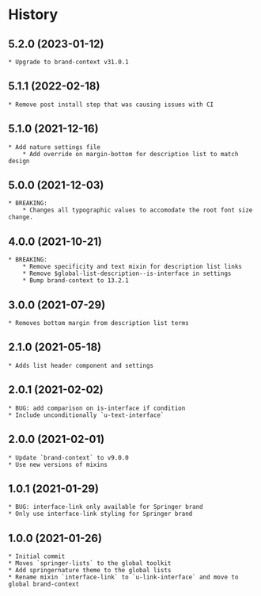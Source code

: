 # History

## 5.2.0 (2023-01-12)
    * Upgrade to brand-context v31.0.1

## 5.1.1 (2022-02-18)
    * Remove post install step that was causing issues with CI

## 5.1.0 (2021-12-16)
    * Add nature settings file
        * Add override on margin-bottom for description list to match design

## 5.0.0 (2021-12-03)
    * BREAKING:
        * Changes all typographic values to accomodate the root font size change.

## 4.0.0 (2021-10-21)
    * BREAKING:
        * Remove specificity and text mixin for description list links
        * Remove $global-list-description--is-interface in settings
        * Bump brand-context to 13.2.1

## 3.0.0 (2021-07-29)
    * Removes bottom margin from description list terms

## 2.1.0 (2021-05-18)
    * Adds list header component and settings

## 2.0.1 (2021-02-02)
    * BUG: add comparison on is-interface if condition
    * Include unconditionally `u-text-interface`

## 2.0.0 (2021-02-01)
    * Update `brand-context` to v9.0.0
    * Use new versions of mixins

## 1.0.1 (2021-01-29)
    * BUG: interface-link only available for Springer brand
	* Only use interface-link styling for Springer brand

## 1.0.0 (2021-01-26)
    * Initial commit
    * Moves `springer-lists` to the global toolkit
    * Add springernature theme to the global lists
    * Rename mixin `interface-link` to `u-link-interface` and move to global brand-context
